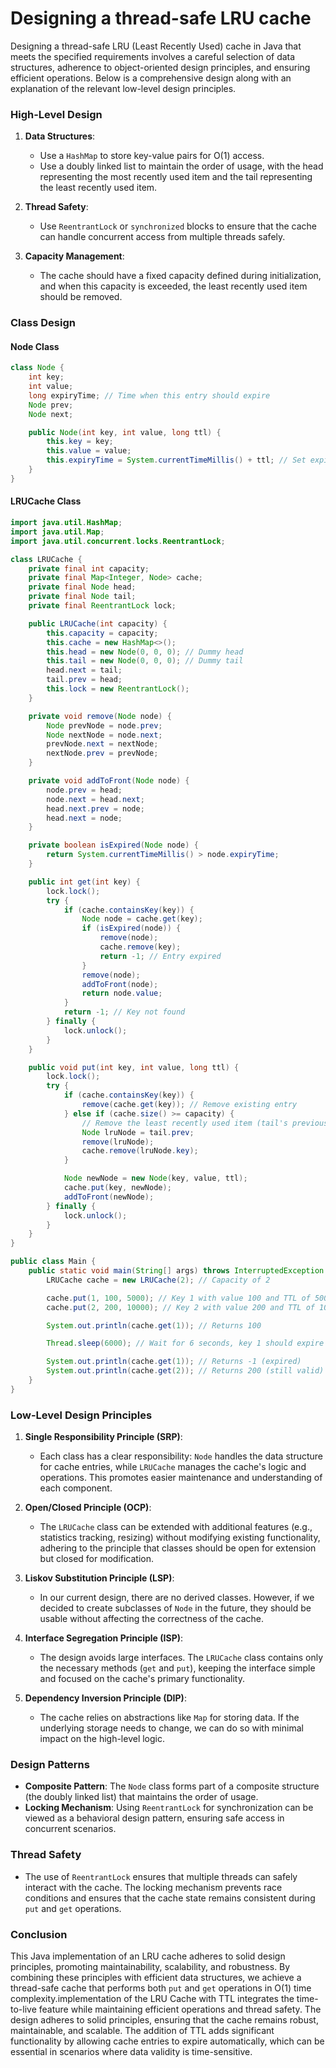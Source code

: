 # Designing a thread-safe LRU cache

Designing a thread-safe LRU (Least Recently Used) cache in Java that meets the specified requirements involves a careful selection of data structures, adherence to object-oriented design principles, and ensuring efficient operations. Below is a comprehensive design along with an explanation of the relevant low-level design principles.

### High-Level Design

1. **Data Structures**:
   - Use a `HashMap` to store key-value pairs for O(1) access.
   - Use a doubly linked list to maintain the order of usage, with the head representing the most recently used item and the tail representing the least recently used item.

2. **Thread Safety**:
   - Use `ReentrantLock` or `synchronized` blocks to ensure that the cache can handle concurrent access from multiple threads safely.

3. **Capacity Management**:
   - The cache should have a fixed capacity defined during initialization, and when this capacity is exceeded, the least recently used item should be removed.

### Class Design

#### Node Class

```java
class Node {
    int key;
    int value;
    long expiryTime; // Time when this entry should expire
    Node prev;
    Node next;

    public Node(int key, int value, long ttl) {
        this.key = key;
        this.value = value;
        this.expiryTime = System.currentTimeMillis() + ttl; // Set expiry time
    }
}
```

#### LRUCache Class

```java
import java.util.HashMap;
import java.util.Map;
import java.util.concurrent.locks.ReentrantLock;

class LRUCache {
    private final int capacity;
    private final Map<Integer, Node> cache;
    private final Node head;
    private final Node tail;
    private final ReentrantLock lock;

    public LRUCache(int capacity) {
        this.capacity = capacity;
        this.cache = new HashMap<>();
        this.head = new Node(0, 0, 0); // Dummy head
        this.tail = new Node(0, 0, 0); // Dummy tail
        head.next = tail;
        tail.prev = head;
        this.lock = new ReentrantLock();
    }

    private void remove(Node node) {
        Node prevNode = node.prev;
        Node nextNode = node.next;
        prevNode.next = nextNode;
        nextNode.prev = prevNode;
    }

    private void addToFront(Node node) {
        node.prev = head;
        node.next = head.next;
        head.next.prev = node;
        head.next = node;
    }

    private boolean isExpired(Node node) {
        return System.currentTimeMillis() > node.expiryTime;
    }

    public int get(int key) {
        lock.lock();
        try {
            if (cache.containsKey(key)) {
                Node node = cache.get(key);
                if (isExpired(node)) {
                    remove(node);
                    cache.remove(key);
                    return -1; // Entry expired
                }
                remove(node);
                addToFront(node);
                return node.value;
            }
            return -1; // Key not found
        } finally {
            lock.unlock();
        }
    }

    public void put(int key, int value, long ttl) {
        lock.lock();
        try {
            if (cache.containsKey(key)) {
                remove(cache.get(key)); // Remove existing entry
            } else if (cache.size() >= capacity) {
                // Remove the least recently used item (tail's previous node)
                Node lruNode = tail.prev;
                remove(lruNode);
                cache.remove(lruNode.key);
            }

            Node newNode = new Node(key, value, ttl);
            cache.put(key, newNode);
            addToFront(newNode);
        } finally {
            lock.unlock();
        }
    }
}
```

```java
public class Main {
    public static void main(String[] args) throws InterruptedException {
        LRUCache cache = new LRUCache(2); // Capacity of 2

        cache.put(1, 100, 5000); // Key 1 with value 100 and TTL of 5000 ms
        cache.put(2, 200, 10000); // Key 2 with value 200 and TTL of 10000 ms

        System.out.println(cache.get(1)); // Returns 100

        Thread.sleep(6000); // Wait for 6 seconds, key 1 should expire

        System.out.println(cache.get(1)); // Returns -1 (expired)
        System.out.println(cache.get(2)); // Returns 200 (still valid)
    }
}
```

### Low-Level Design Principles

1. **Single Responsibility Principle (SRP)**:
   - Each class has a clear responsibility: `Node` handles the data structure for cache entries, while `LRUCache` manages the cache's logic and operations. This promotes easier maintenance and understanding of each component.

2. **Open/Closed Principle (OCP)**:
   - The `LRUCache` class can be extended with additional features (e.g., statistics tracking, resizing) without modifying existing functionality, adhering to the principle that classes should be open for extension but closed for modification.

3. **Liskov Substitution Principle (LSP)**:
   - In our current design, there are no derived classes. However, if we decided to create subclasses of `Node` in the future, they should be usable without affecting the correctness of the cache.

4. **Interface Segregation Principle (ISP)**:
   - The design avoids large interfaces. The `LRUCache` class contains only the necessary methods (`get` and `put`), keeping the interface simple and focused on the cache's primary functionality.

5. **Dependency Inversion Principle (DIP)**:
   - The cache relies on abstractions like `Map` for storing data. If the underlying storage needs to change, we can do so with minimal impact on the high-level logic.

### Design Patterns

- **Composite Pattern**: The `Node` class forms part of a composite structure (the doubly linked list) that maintains the order of usage.
- **Locking Mechanism**: Using `ReentrantLock` for synchronization can be viewed as a behavioral design pattern, ensuring safe access in concurrent scenarios.

### Thread Safety

- The use of `ReentrantLock` ensures that multiple threads can safely interact with the cache. The locking mechanism prevents race conditions and ensures that the cache state remains consistent during `put` and `get` operations.

### Conclusion

This Java implementation of an LRU cache adheres to solid design principles, promoting maintainability, scalability, and robustness. By combining these principles with efficient data structures, we achieve a thread-safe cache that performs both `put` and `get` operations in O(1) time complexity.implementation of the LRU Cache with TTL integrates the time-to-live feature while maintaining efficient operations and thread safety. The design adheres to solid principles, ensuring that the cache remains robust, maintainable, and scalable. The addition of TTL adds significant functionality by allowing cache entries to expire automatically, which can be essential in scenarios where data validity is time-sensitive.
